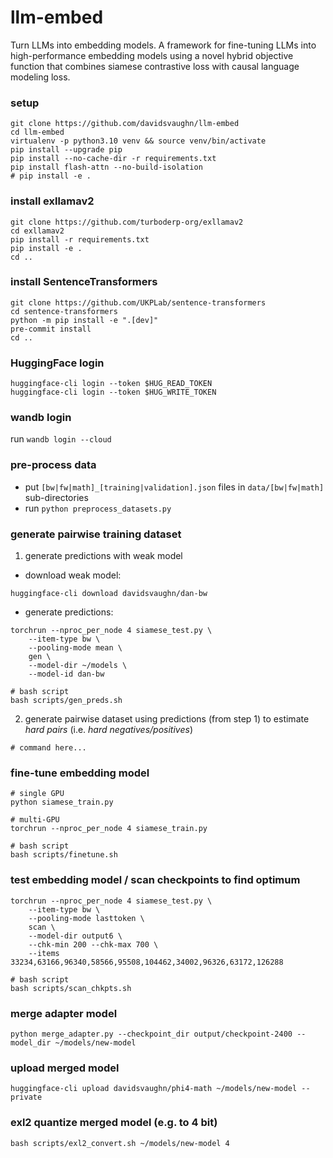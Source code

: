 # llm-embed
Turn LLMs into embedding models. A framework for fine-tuning LLMs into high-performance embedding models using a novel hybrid objective function that combines siamese contrastive loss with causal language modeling loss. 

### setup
```
git clone https://github.com/davidsvaughn/llm-embed
cd llm-embed
virtualenv -p python3.10 venv && source venv/bin/activate
pip install --upgrade pip
pip install --no-cache-dir -r requirements.txt
pip install flash-attn --no-build-isolation
# pip install -e .
```

### install exllamav2
```
git clone https://github.com/turboderp-org/exllamav2
cd exllamav2
pip install -r requirements.txt
pip install -e .
cd ..
```

### install SentenceTransformers
```
git clone https://github.com/UKPLab/sentence-transformers
cd sentence-transformers
python -m pip install -e ".[dev]"
pre-commit install
cd ..
```

### HuggingFace login
```
huggingface-cli login --token $HUG_READ_TOKEN
huggingface-cli login --token $HUG_WRITE_TOKEN
```

### wandb login
run `wandb login --cloud`

### pre-process data
- put `[bw|fw|math]_[training|validation].json` files in `data/[bw|fw|math]` sub-directories
- run `python preprocess_datasets.py`

### generate pairwise training dataset
1. generate predictions with weak model
- download weak model:
```
huggingface-cli download davidsvaughn/dan-bw
```

- generate predictions:
```
torchrun --nproc_per_node 4 siamese_test.py \
    --item-type bw \
    --pooling-mode mean \
    gen \
    --model-dir ~/models \
    --model-id dan-bw

# bash script
bash scripts/gen_preds.sh
```

2. generate pairwise dataset using predictions (from step 1) to estimate *hard pairs* (i.e. *hard negatives/positives*)
```
# command here...
```

### fine-tune embedding model
```
# single GPU
python siamese_train.py

# multi-GPU
torchrun --nproc_per_node 4 siamese_train.py

# bash script
bash scripts/finetune.sh
```

### test embedding model / scan checkpoints to find optimum
```
torchrun --nproc_per_node 4 siamese_test.py \
    --item-type bw \
    --pooling-mode lasttoken \
    scan \
    --model-dir output6 \
    --chk-min 200 --chk-max 700 \
    --items 33234,63166,96340,58566,95508,104462,34002,96326,63172,126288

# bash script
bash scripts/scan_chkpts.sh
```

### merge adapter model
```
python merge_adapter.py --checkpoint_dir output/checkpoint-2400 --model_dir ~/models/new-model
```

### upload merged model
```
huggingface-cli upload davidsvaughn/phi4-math ~/models/new-model --private
```

### exl2 quantize merged model (e.g. to 4 bit)
```
bash scripts/exl2_convert.sh ~/models/new-model 4 
```